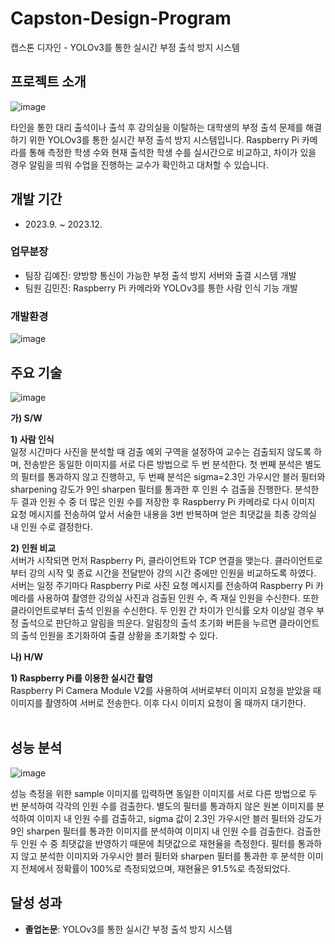# Capston-Design-Program
캡스톤 디자인 - YOLOv3를 통한 실시간 부정 출석 방지 시스템

## 프로젝트 소개
![image](https://github.com/yejeeni/Capston-Design-Program/assets/110469361/de2b0e91-80c9-4732-99e1-ced37b48d2c8)

타인을 통한 대리 출석이나 출석 후 강의실을 이탈하는 대학생의 부정 출석 문제를 해결하기 위한 YOLOv3를 통한 실시간 부정 출석 방지 시스템입니다. Raspberry Pi 카메라를 통해 측정한 학생 수와 현재 출석한 학생 수를 실시간으로 비교하고, 차이가 있을 경우 알림을 띄워 수업을 진행하는 교수가 확인하고 대처할 수 있습니다.

## 개발 기간
- 2023.9. ~ 2023.12.

### 업무분장
- 팀장 김예진: 양방향 통신이 가능한 부정 출석 방지 서버와 출결 시스템 개발
- 팀원 김민진: Raspberry Pi 카메라와 YOLOv3를 통한 사람 인식 기능 개발

### 개발환경
![image](https://github.com/yejeeni/Capston-Design-Program/assets/110469361/cfde08f0-caf9-4416-b68f-565ed8c8bff2)


## 주요 기술
![image](https://github.com/yejeeni/Capston-Design-Program/assets/110469361/c7be98b0-4487-4c60-917c-79332803d0f8)

 **가) S/W**<br>

 **1) 사람 인식**<br>
일정 시간마다 사진을 분석할 때 검출 예외 구역을 설정하여 교수는 검출되지 않도록 하며, 전송받은 동일한 이미지를 서로 다른 방법으로 두 번 분석한다. 첫 번째 분석은 별도의 필터를 통과하지 않고 진행하고, 두 번째 분석은 sigma=2.3인 가우시안 블러 필터와 sharpening 강도가 9인 sharpen 필터를 통과한 후 인원 수 검출을 진행한다. 분석한 두 결과 인원 수 중 더 많은 인원 수를 저장한 후 Raspberry Pi 카메라로 다시 이미지 요청 메시지를 전송하여 앞서 서술한 내용을 3번 반복하며 얻은 최댓값을 최종 강의실 내 인원 수로 결정한다.

 **2) 인원 비교**<br>
서버가 시작되면 먼저 Raspberry Pi, 클라이언트와 TCP 연결을 맺는다. 클라이언트로부터 강의 시작 및 종료 시간을 전달받아 강의 시간 중에만 인원을 비교하도록 하였다. 서버는 일정 주기마다 Raspberry Pi로 사진 요청 메시지를 전송하여 Raspberry Pi 카메라를 사용하여 촬영한 강의실 사진과 검출된 인원 수, 즉 재실 인원을 수신한다. 또한 클라이언트로부터 출석 인원을 수신한다. 두 인원 간 차이가 인식률 오차 이상일 경우 부정 출석으로 판단하고 알림을 띄운다. 알림창의 출석 초기화 버튼을 누르면 클라이언트의 출석 인원을 초기화하여 출결 상황을 초기화할 수 있다.


 **나) H/W**<br>
 
 **1) Raspberry Pi를 이용한 실시간 촬영**<br>
Raspberry Pi Camera Module V2를 사용하여 서버로부터 이미지 요청을 받았을 때 이미지를 촬영하여 서버로 전송한다. 이후 다시 이미지 요청이 올 때까지 대기한다.<br><br>

## 성능 분석
![image](https://github.com/yejeeni/Capston-Design-Program/assets/110469361/67428d63-c301-43df-8577-8d5dfbd76c51)

성능 측정을 위한 sample 이미지를 입력하면 동일한 이미지를 서로 다른 방법으로 두 번 분석하여 각각의 인원 수를 검출한다. 별도의 필터를 통과하지 않은 원본 이미지를 분석하여 이미지 내 인원 수를 검출하고, sigma 값이 2.3인 가우시안 블러 필터와 강도가 9인 sharpen 필터를 통과한 이미지를 분석하여 이미지 내 인원 수를 검출한다. 검출한 두 인원 수 중 최댓값을 반영하기 때문에 최댓값으로 재현율을 측정한다. 필터를 통과하지 않고 분석한 이미지와 가우시안 블러 필터와 sharpen 필터를 통과한 후 분석한 이미지 전체에서 정확률이 100%로 측정되었으며, 재현율은 91.5%로 측정되었다.

## 달성 성과
-  **졸업논문**: YOLOv3를 통한 실시간 부정 출석 방지 시스템
